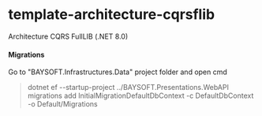 # template-architecture-cqrsflib
Architecture CQRS FullLIB (.NET 8.0)

#### Migrations

Go to "BAYSOFT.Infrastructures.Data" project folder and open cmd

> dotnet ef --startup-project ../BAYSOFT.Presentations.WebAPI migrations add InitialMigrationDefaultDbContext -c DefaultDbContext -o Default/Migrations